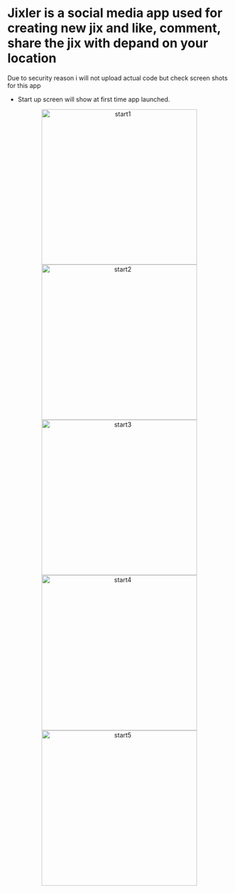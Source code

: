 # Jixler is a social media app used for creating new jix and like, comment, share the jix with depand on your location

Due to security reason i will not upload actual code but check screen shots for this app
- Start up screen will show at first time app launched.
<p align="center">
  <img src="https://github.com/Sharequesid/Sharequesid/blob/main/Jixler/images/1startup.png?raw=true" width="350" title="start1">
  <img src="https://github.com/Sharequesid/Sharequesid/blob/main/Jixler/images/2startup.png?raw=true" width="350" title="start2">
  <img src="https://github.com/Sharequesid/Sharequesid/blob/main/Jixler/images/3startup.png?raw=true" width="350" title="start3">
  <img src="https://github.com/Sharequesid/Sharequesid/blob/main/Jixler/images/4startup.png?raw=true" width="350" title="start4">
  <img src="https://github.com/Sharequesid/Sharequesid/blob/main/Jixler/images/5startup.png" width="350" title="start5">
</p>
